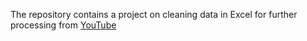 The repository contains a project on cleaning data in Excel for further processing from [YouTube](https://www.youtube.com/watch?v=k0FN5C08yTM&t=27s)
